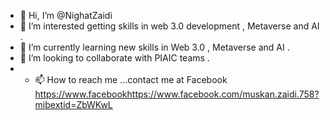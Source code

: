 - 👋 Hi, I’m @NighatZaidi
- 👀 I’m interested getting skills in  web 3.0 development , Metaverse and AI .
- 🌱 I’m currently learning new skills in Web 3.0 , Metaverse and AI .
- 💞️ I’m looking to collaborate with PIAIC teams .
- - 📫 How to reach me ...contact me at Facebook https://www.facebookhttps://www.facebook.com/muskan.zaidi.758?mibextid=ZbWKwL
<!---
NighatZaidi/NighatZaidi is a ✨ special ✨ repository because its `README.md` (this file) appears on your GitHub profile.
You can click the Preview link to take a look at your changes.
--->
